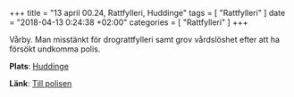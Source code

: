 +++
title = "13 april 00.24, Rattfylleri, Huddinge"
tags = [
  "Rattfylleri"
]
date = "2018-04-13 0:24:38 +02:00"
categories = [
    "Rattfylleri"
]
+++

Vårby.
Man misstänkt för drograttfylleri samt grov vårdslöshet efter att ha försökt undkomma polis.

**Plats**: [Huddinge](http://www.google.com/maps/place/59.23633,17.982156)

**Länk**: [Till polisen](https://polisen.se/aktuellt/handelser/2018/april/13/13-april-00.24-rattfylleri-huddinge/)